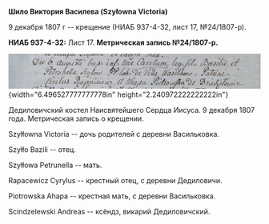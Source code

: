 **Шило Виктория Василева (Szyłowna Victoria)**

9 декабря 1807 г -- крещение (НИАБ 937-4-32, лист 17, №24/1807-р).

**НИАБ 937-4-32:** Лист 17. **Метрическая запись №24/1807-р.**

![](./media/7c2515f2ef616960ccfa073aa094998327a4a55a.png){width="6.496527777777778in"
height="2.240972222222222in"}

Дедиловичский костел Наисвятейшего Сердца Иисуса. 9 декабря 1807 года.
Метрическая запись о крещении.

Szyłłowna Victoria -- дочь родителей с деревни Васильковка.

Szyłło Bazili -- отец.

Szyłłowa Petrunella -- мать.

Rapacewicz Cyrylus -- крестный отец, с деревни Дедиловичи.

Piоtrowska Ahapa -- крестная мать, с деревни Васильковка.

Scindzelewski Andreas -- ксёндз, викарий Дедиловичский.
